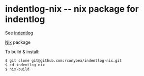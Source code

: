 # indentlog-nix -- nix package for indentlog

See [indentlog](https://github.com/rconybea/indentlog)

[Nix](https://nixos.org) package

To build & install:
```
$ git clone git@github.com:rconybea/indentlog-nix.git
$ cd indentlog-nix
$ nix-build
```
